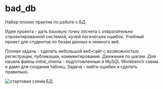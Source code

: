 # bad_db
Набор плохих практик по работе с БД

Идея проекта - дать базовую точку отсчета с отвратительно спроектированной системой, кучей логических ошибок. Учебный проект для студентов по базам данных и немного веб.


Полная задача - сделать небольшой веб-сайт с возможностью регистрации, публикации, комментирования. Движение по шагам.
Для начала файлы initial_shema - подготовленные в MySQL Workbench схема и дамп для создания таблиц.
Задача - найти ошибки и сделать правильно.

![стартовая схема БД](https://raw.githubusercontent.com/plazmer/bad_db/master/initial_shema.png)

